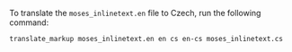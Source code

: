 To translate the `moses_inlinetext.en` file to Czech, run the following command:

```bash
translate_markup moses_inlinetext.en en cs en-cs moses_inlinetext.cs
```
